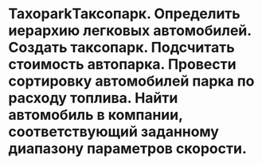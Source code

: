 # TaxoparkТаксопарк. Определить иерархию легковых автомобилей. Создать таксопарк. Подсчитать стоимость автопарка. Провести сортировку автомобилей парка по расходу топлива. Найти автомобиль в компании, соответствующий заданному диапазону параметров скорости. 
